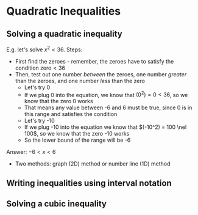 # Quadratic Inequalities

## Solving a quadratic inequality

E.g. let's solve $x^2 < 36$. Steps:
- First find the zeroes - remember, the zeroes have to satisfy the condition $\mathrm{zero} < 36$
- Then, test out one number _between_ the zeroes, one number _greater_ than the zeroes, and one number _less_ than the zero
    - Let's try 0
    - If we plug 0 into the equation, we know that $(0^2) = 0 < 36$, so we know that the zero 0 works
    - That means any value between -6 and 6 must be true, since 0 is in this range and satisfies the condition
    - Let's try -10
    - If we plug -10 into the equation we know that $(-10^2) = 100 \nel 100$, so we know that the zero -10 works
    - So the lower bound of the range will be -6

Answer: $-6 < x < 6$

- Two methods: graph (2D) method or number line (1D) method

## Writing inequalities using interval notation


## Solving a cubic inequality